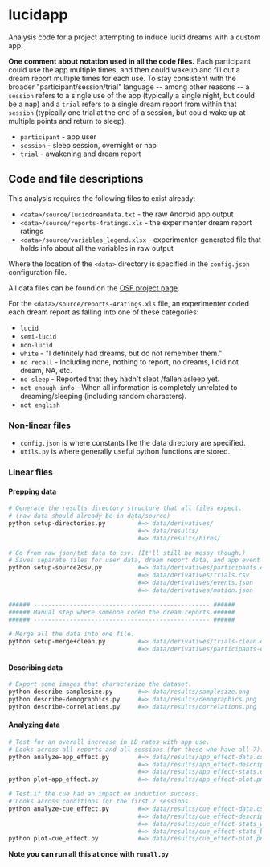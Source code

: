 # lucidapp

Analysis code for a project attempting to induce lucid dreams with a custom app.

**One comment about notation used in all the code files.** Each participant could use the app multiple times, and then could wakeup and fill out a dream report multiple times for each use. To stay consistent with the broader "participant/session/trial" language -- among other reasons -- a `session` refers to a single use of the app (typically a single night, but could be a nap) and a `trial` refers to a single dream report from within that `session` (typically one trial at the end of a session, but could wake up at multiple points and return to sleep).

- `participant` - app user
- `session` - sleep session, overnight or nap
- `trial` - awakening and dream report


## Code and file descriptions

This analysis requires the following files to exist already:
- `<data>/source/luciddreamdata.txt` - the raw Android app output
- `<data>/source/reports-4ratings.xls` - the experimenter dream report ratings
- `<data>/source/variables_legend.xlsx` - experimenter-generated file that holds info about all the variables in raw output

Where the location of the `<data>` directory is specified in the `config.json` configuration file.

All data files can be found on the [OSF project page](https://osf.io/tyc9w/).

For the `<data>/source/reports-4ratings.xls` file, an experimenter coded each dream report as falling into one of these categories:
- `lucid`
- `semi-lucid`
- `non-lucid`
- `white` - "I definitely had dreams, but do not remember them."
- `no recall` - Including none, nothing to report, no dreams, I did not dream, NA, etc.
- `no sleep` - Reported that they hadn't slept /fallen asleep yet.
- `not enough info` - When all information is completely unrelated to dreaming/sleeping (including random characters).
- `not english`


### Non-linear files

* `config.json` is where constants like the data directory are specified.
* `utils.py` is where generally useful python functions are stored.


### Linear files


#### Prepping data

```bash
# Generate the results directory structure that all files expect.
# (raw data should already be in data/source)
python setup-directories.py         #=> data/derivatives/
                                    #=> data/results/
                                    #=> data/results/hires/

# Go from raw json/txt data to csv. (It'll still be messy though.)
# Saves separate files for user data, dream report data, and app event data.
python setup-source2csv.py          #=> data/derivatives/participants.csv
                                    #=> data/derivatives/trials.csv
                                    #=> data/derivatives/events.json
                                    #=> data/derivatives/motion.json

###### ------------------------------------------------- ######
###### Manual step where someone coded the dream reports ######
###### ------------------------------------------------- ######

# Merge all the data into one file.
python setup-merge+clean.py         #=> data/derivatives/trials-clean.csv
                                    #=> data/derivatives/participants-clean.csv
```


#### Describing data

```bash
# Export some images that characterize the dataset.
python describe-samplesize.py       #=> data/results/samplesize.png
python describe-demographics.py     #=> data/results/demographics.png
python describe-correlations.py     #=> data/results/correlations.png
```


#### Analyzing data

```bash
# Test for an overall increase in LD rates with app use.
# Looks across all reports and all sessions (for those who have all 7).
python analyze-app_effect.py        #=> data/results/app_effect-data.csv
                                    #=> data/results/app_effect-descriptives.csv
                                    #=> data/results/app_effect-stats.csv
python plot-app_effect.py           #=> data/results/app_effect-plot.png

# Test if the cue had an impact on induction success.
# Looks across conditions for the first 2 sessions.
python analyze-cue_effect.py        #=> data/results/cue_effect-data.csv
                                    #=> data/results/cue_effect-descriptives.csv
                                    #=> data/results/cue_effect-stats_within.csv
                                    #=> data/results/cue_effect-stats_between.csv
python plot-cue_effect.py           #=> data/results/cue_effect-plot.png
```

**Note you can run all this at once with `runall.py`**